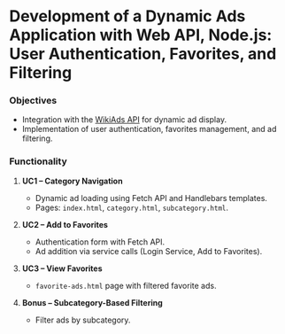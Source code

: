 # Development of a Dynamic Ads Application with Web API, Node.js: User Authentication, Favorites, and Filtering 

### Objectives
- Integration with the [WikiAds API](https://wiki-ads.onrender.com) for dynamic ad display.
- Implementation of user authentication, favorites management, and ad filtering.

### Functionality
1. **UC1 – Category Navigation**  
   - Dynamic ad loading using Fetch API and Handlebars templates.
   - Pages: `index.html`, `category.html`, `subcategory.html`.

2. **UC2 – Add to Favorites**  
   - Authentication form with Fetch API.
   - Ad addition via service calls (Login Service, Add to Favorites).

3. **UC3 – View Favorites**  
   - `favorite-ads.html` page with filtered favorite ads.

4. **Bonus – Subcategory-Based Filtering**  
   - Filter ads by subcategory.
